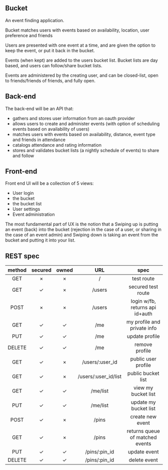 Bucket
------

An event finding application.

Bucket matches users with events based on availability, location, user
preference and friends

Users are presented with one event at a time, and are given the option to keep
the event, or put it back in the bucket.

Events (when kept) are added to the users bucket list. Bucket lists are day
based, and users can follow/share bucket lists.

Events are administered by the creating user, and can be closed-list, open to
friends/friends of friends, and fully open. 

Back-end
--------

The back-end will be an API that:
- gathers and stores user information from an oauth provider
- allows users to create and administer events (with option of scheduling
    events based on availability of users)
- matches users with events based on availability, distance, event type and
    friends in attendance
- catalogs attendance and rating information
- stores and validates bucket lists (a nightly schedule of events) to share
    and follow

Front-end
---------

Front end UI will be a collection of 5 views:
- User login
- the bucket
- the bucket list
- User settings
- Event administration

The most fundamental part of UX is the notion that a Swiping up is putting an
event (back) into the bucket (rejection in the case of a user, or sharing in
the case of an event admin) and Swiping down is taking an event from the bucket
and putting it into your list.

REST spec
---------

| method | secured | owned | URL                  | spec                            |
|:------:|:-------:|:-----:|:--------------------:|:-------------------------------:|
|GET     | ×       | ×     | /                    | test route                      |
|GET     | ✓       | ×     | /users               | secured test route              |
|POST    | ×       | ×     | /users               | login w/fb, returns api id+auth |
|GET     | ✓       | ✓     | /me                  | my profile and private info     |
|PUT     | ✓       | ✓     | /me                  | update profile                  |
|DELETE  | ✓       | ✓     | /me                  | remove profile                  |
|GET     | ✓       | ×     | /users/:user_id      | public user profile             |
|GET     | ✓       | ×     | /users/:user_id/list | public bucket list              |
|GET     | ✓       | ✓     | /me/list             | view my bucket list             |
|PUT     | ✓       | ✓     | /me/list             | update my bucket list           |
|POST    | ✓       | ×     | /pins                | create new event                |
|GET     | ✓       | ×     | /pins                | returns queue of matched events |
|PUT     | ✓       | ✓     | /pins/:pin_id        | update event                    |
|DELETE  | ✓       | ✓     | /pins/:pin_id        | delete event                    |

